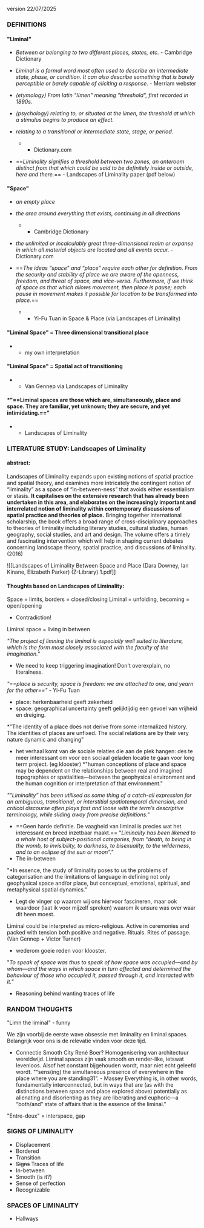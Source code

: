 version 22/07/2025
### DEFINITIONS
#### "Liminal"
- *Between or belonging to two different places, states, etc.* - Cambridge Dictionary

- *Liminal is a formal word most often used to describe an intermediate state, phase, or condition. It can also describe something that is barely perceptible or barely capable of eliciting a response.*  - Merriam webster

- *(etymology) From latin "līmen" meaning "threshold", first recorded in 1890s.* 
- *(psychology) relating to, or situated at the limen, the threshold at which a stimulus begins to produce an effect.*
- *relating to a transitional or intermediate state, stage, or period.*
	- - Dictionary.com

- ==*Liminality signifies a threshold between two zones, an anteroom distinct from that which could be said to be definitely inside or outside, here and there.*== - Landscapes of Liminality paper (pdf below)

#### "Space"
- *an empty place* 
- *the area around everything that exists, continuing in all directions*
	- - Cambridge Dictionary

- *the unlimited or incalculably great three-dimensional realm or expanse in which all material objects are located and all events occur.* - Dictionary.com

- ==*The ideas “space” and “place” require each other for definition. From the security and stability of place we are aware of the openness, freedom, and threat of space, and vice-versa. Furthermore, if we think of space as that which allows movement, then place is pause; each pause in movement makes it possible for location to be transformed into place.*==
	- - Yi-Fu Tuan in Space & Place (via Landscapes of Liminality)


#### "Liminal Space" = Three dimensional transitional place 
- - my own interpretation

#### "Liminal Space" = Spatial act of transitioning
- - Van Gennep via Landscapes of Liminality
#### *"==Liminal spaces are those which are, simultaneously, place and space. They are familiar, yet unknown; they are secure, and yet intimidating.==" 
- - Landscapes of Liminality


### LITERATURE STUDY: Landscapes of Liminality
#### abstract:
Landscapes of Liminality expands upon existing notions of spatial practice and spatial theory, and examines more intricately the contingent notion of “liminality” as a space of “in-between-ness” that avoids either essentialism or stasis. **It capitalises on the extensive research that has already been undertaken in this area, and elaborates on the increasingly important and interrelated notion of liminality within contemporary discussions of spatial practice and theories of place.** Bringing together international scholarship, the book offers a broad range of cross-disciplinary approaches to theories of liminality including literary studies, cultural studies, human geography, social studies, and art and design. The volume offers a timely and fascinating intervention which will help in shaping current debates concerning landscape theory, spatial practice, and discussions of liminality.
(2016)

![[Landscapes of Liminality Between Space and Place (Dara Downey, Ian Kinane, Elizabeth Parker) (Z-Library) 1.pdf]]

#### Thoughts based on Landscapes of Liminality:
Space = limits, borders = closed/closing
Liminal = unfolding, becoming = open/opening
- Contradiction!

Liminal space = living in between

*"The project of limning the liminal is especially well suited to literature, which is the form most closely associated with the faculty of the imagination."* 
- We need to keep triggering imagination! Don't overexplain, no literalness.

*"==place is security, space is freedom: we are attached to one, and yearn for the other=="* - Yi-Fu Tuan
- place: herkenbaarheid geeft zekerheid
- space: geographical uncertainty geeft gelijktijdig een gevoel van vrijheid en dreiging.

*"The identity of a place does not derive from some internalized history. The identities of places are unfixed. The social relations are by their very nature dynamic and changing"
- het verhaal komt van de sociale relaties die aan de plek hangen: des te meer interessant om voor een sociaal geladen locatie te gaan voor long term project. (eg klooster)
*"human conceptions of place and space may be dependent on the relationships between real and imagined topographies or spatialities—between the geophysical environment and the human cognition or interpretation of that environment."

*"“Liminality” has been utilised as some thing of a catch-all expression for an ambiguous, transitional, or interstitial spatiotemporal dimension, and critical discourse often plays fast and loose with the term’s descriptive terminology, while sliding away from precise definitions."*
- ==Geen harde definitie. De vaagheid van liminal is precies wat het interessant en breed inzetbaar maakt.==
"*Liminality has been likened to a whole host of subject-positional categories, from “death, to being in the womb, to invisibility, to darkness, to bisexuality, to the wilderness, and to an eclipse of the sun or moon”."*
- The in-between

"*In essence, the study of liminality poses to us the problems of categorisation and the limitations of language in defining not only geophysical space and/or place, but conceptual, emotional, spiritual, and metaphysical spatial dynamics."
- Legt de vinger op waarom wij ons hiervoor fascineren, maar ook waardoor (laat ik voor mijzelf spreken) waarom ik unsure was over waar dit heen moest.

Liminal could be interpreted as micro-religious. Active in ceremonies and packed with tension both positive and negative. Rituals. Rites of passage. (Van Gennep + Victor Turner)
- wederom goeie reden voor klooster.

"*To speak of space was thus to speak of how space was occupied—and by whom—and the ways in which space in turn affected and determined the behaviour of those who occupied it, passed through it, and interacted with it.*"
- Reasoning behind wanting traces of life



### RANDOM THOUGHTS
"Limn the liminal" - funny

We zijn voorbij de eerste wave obsessie met liminality en liminal spaces. Belangrijk voor ons is de relevatie vinden voor deze tijd.
- Connectie Smooth City René Boer? Homogenisering van architectuur wereldwijd. Liminal spaces zijn vaak smooth en render-like, ietswat levenloos. Alsof het constant bijgehouden wordt, maar niet echt geleefd wordt. 
"“sens(ing) the simultaneous presence of everywhere in the place where
you are standing31”. - Massey
Everything is, in other words, fundamentally interconnected, but in ways that are (as with the distinctions between space and place explored above) potentially as alienating and disorienting as they are liberating and euphoric—a “both/and” state of affairs that is the essence of the liminal."

"Entre-deux" = interspace, gap

###  SIGNS OF LIMINALITY
- Displacement
- Bordered
- Transition 
- ~~Signs~~ Traces of life
- In-between
- Smooth (is it?)
- Sense of perfection
- Recognizable


### SPACES OF LIMINALITY
- Hallways